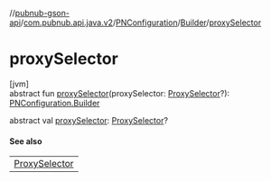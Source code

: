//[pubnub-gson-api](../../../../index.md)/[com.pubnub.api.java.v2](../../index.md)/[PNConfiguration](../index.md)/[Builder](index.md)/[proxySelector](proxy-selector.md)

# proxySelector

[jvm]\
abstract fun [proxySelector](proxy-selector.md)(proxySelector: [ProxySelector](https://docs.oracle.com/javase/8/docs/api/java/net/ProxySelector.html)?): [PNConfiguration.Builder](index.md)

abstract val [proxySelector](proxy-selector.md): [ProxySelector](https://docs.oracle.com/javase/8/docs/api/java/net/ProxySelector.html)?

#### See also

| |
|---|
| [ProxySelector](https://docs.oracle.com/javase/8/docs/api/java/net/ProxySelector.html) |
